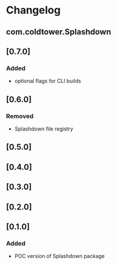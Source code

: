 # Changelog 
## com.coldtower.Splashdown


## [0.7.0]
### Added 
- optional flags for CLI builds

## [0.6.0]
### Removed
- Splashdown file registry

## [0.5.0]

## [0.4.0]

## [0.3.0]

## [0.2.0]

## [0.1.0]
### Added
- POC version of Splashdown package


